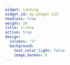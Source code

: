 ```yaml
---
widget: landing
widget_id: my-widget-123
headless: true
weight: 10
title: τιτλοσ
active: true
design:
  columns: "2"
  background:
    text_color_light: false
    image_darken: 0
---
```

